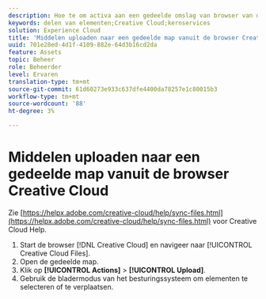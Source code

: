 ```yaml
---
description: Hoe te om activa aan een gedeelde omslag van browser van de Creative Cloud aan Experience Cloud te uploaden.
keywords: delen van elementen;Creative Cloud;kernservices
solution: Experience Cloud
title: 'Middelen uploaden naar een gedeelde map vanuit de browser Creative Cloud '
uuid: 701e28ed-4d1f-4109-882e-64d3b16cd2da
feature: Assets
topic: Beheer
role: Beheerder
level: Ervaren
translation-type: tm+mt
source-git-commit: 61d60273e933c637dfe4400da78257e1c80015b3
workflow-type: tm+mt
source-wordcount: '88'
ht-degree: 3%

---
```



# Middelen uploaden naar een gedeelde map vanuit de browser Creative Cloud

Zie [https://helpx.adobe.com/creative-cloud/help/sync-files.html](https://helpx.adobe.com/creative-cloud/help/sync-files.html) voor Creative Cloud Help.

1. Start de browser [!DNL Creative Cloud] en navigeer naar [!UICONTROL Creative Cloud Files].
1. Open de gedeelde map.
1. Klik op **[!UICONTROL Actions]** > **[!UICONTROL Upload]**.
1. Gebruik de bladermodus van het besturingssysteem om elementen te selecteren of te verplaatsen.
